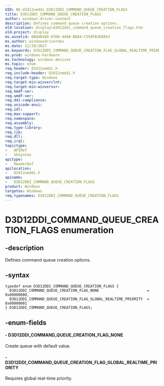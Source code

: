 ```yaml
---
UID: NE:d3d12umddi.D3D12DDI_COMMAND_QUEUE_CREATION_FLAGS
title: D3D12DDI_COMMAND_QUEUE_CREATION_FLAGS
author: windows-driver-content
description: Defines command queue creation options.
old-location: display\d3d12ddi_command_queue_creation_flags.htm
old-project: display
ms.assetid: 6BA4B1B4-07D6-4498-BDA4-C559FB3E8843
ms.author: windowsdriverdev
ms.date: 12/29/2017
ms.keywords: D3D12DDI_COMMAND_QUEUE_CREATION_FLAG_GLOBAL_REALTIME_PRIORITY, display.d3d12ddi_command_queue_creation_flags, d3d12umddi/D3D12DDI_COMMAND_QUEUE_CREATION_FLAG_NONE, d3d12umddi/D3D12DDI_COMMAND_QUEUE_CREATION_FLAG_GLOBAL_REALTIME_PRIORITY, d3d12umddi/D3D12DDI_COMMAND_QUEUE_CREATION_FLAGS, D3D12DDI_COMMAND_QUEUE_CREATION_FLAGS, D3D12DDI_COMMAND_QUEUE_CREATION_FLAG_NONE, D3D12DDI_COMMAND_QUEUE_CREATION_FLAGS enumeration [Display Devices]
ms.prod: windows-hardware
ms.technology: windows-devices
ms.topic: enum
req.header: d3d12umddi.h
req.include-header: D3d12umddi.h
req.target-type: Windows
req.target-min-winverclnt: 
req.target-min-winversvr: 
req.kmdf-ver: 
req.umdf-ver: 
req.ddi-compliance: 
req.unicode-ansi: 
req.idl: 
req.max-support: 
req.namespace: 
req.assembly: 
req.type-library: 
req.lib: 
req.dll: 
req.irql: 
topictype:
-	APIRef
-	kbSyntax
apitype:
-	HeaderDef
apilocation:
-	D3d12umddi.h
apiname:
-	D3D12DDI_COMMAND_QUEUE_CREATION_FLAGS
product: Windows
targetos: Windows
req.typenames: D3D12DDI_COMMAND_QUEUE_CREATION_FLAGS
---
```


# D3D12DDI_COMMAND_QUEUE_CREATION_FLAGS enumeration


## -description


Defines command queue creation options. 


## -syntax


````
typedef enum D3D12DDI_COMMAND_QUEUE_CREATION_FLAGS { 
  D3D12DDI_COMMAND_QUEUE_CREATION_FLAG_NONE                      = 0x00000000,
  D3D12DDI_COMMAND_QUEUE_CREATION_FLAG_GLOBAL_REALTIME_PRIORITY  = 0x00000001
} D3D12DDI_COMMAND_QUEUE_CREATION_FLAGS;
````


## -enum-fields




#### - D3D12DDI_COMMAND_QUEUE_CREATION_FLAG_NONE

Create queue with default value.


#### - D3D12DDI_COMMAND_QUEUE_CREATION_FLAG_GLOBAL_REALTIME_PRIORITY

Requires global real-time priority.

